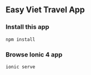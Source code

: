 ## Easy Viet Travel App

### Install this app
```
npm install
```

### Browse Ionic 4 app
```
ionic serve
```
